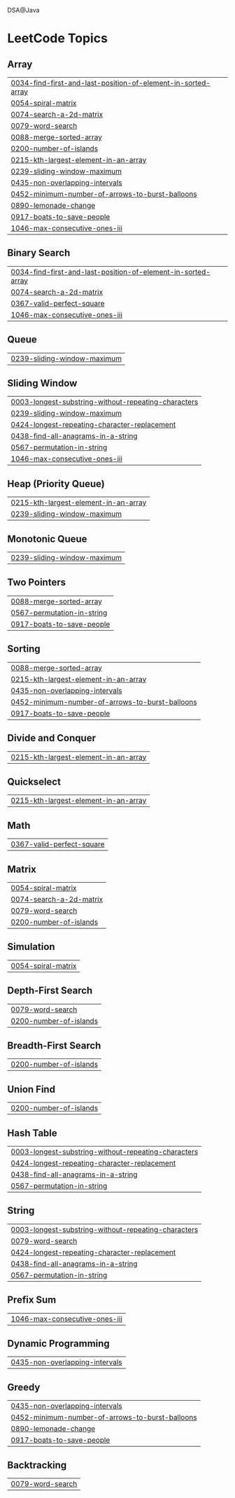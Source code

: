 DSA@Java

<!---LeetCode Topics Start-->
# LeetCode Topics
## Array
|  |
| ------- |
| [0034-find-first-and-last-position-of-element-in-sorted-array](https://github.com/sakshamw005/ICP/tree/master/0034-find-first-and-last-position-of-element-in-sorted-array) |
| [0054-spiral-matrix](https://github.com/sakshamw005/ICP/tree/master/0054-spiral-matrix) |
| [0074-search-a-2d-matrix](https://github.com/sakshamw005/ICP/tree/master/0074-search-a-2d-matrix) |
| [0079-word-search](https://github.com/sakshamw005/ICP/tree/master/0079-word-search) |
| [0088-merge-sorted-array](https://github.com/sakshamw005/ICP/tree/master/0088-merge-sorted-array) |
| [0200-number-of-islands](https://github.com/sakshamw005/ICP/tree/master/0200-number-of-islands) |
| [0215-kth-largest-element-in-an-array](https://github.com/sakshamw005/ICP/tree/master/0215-kth-largest-element-in-an-array) |
| [0239-sliding-window-maximum](https://github.com/sakshamw005/ICP/tree/master/0239-sliding-window-maximum) |
| [0435-non-overlapping-intervals](https://github.com/sakshamw005/ICP/tree/master/0435-non-overlapping-intervals) |
| [0452-minimum-number-of-arrows-to-burst-balloons](https://github.com/sakshamw005/ICP/tree/master/0452-minimum-number-of-arrows-to-burst-balloons) |
| [0890-lemonade-change](https://github.com/sakshamw005/ICP/tree/master/0890-lemonade-change) |
| [0917-boats-to-save-people](https://github.com/sakshamw005/ICP/tree/master/0917-boats-to-save-people) |
| [1046-max-consecutive-ones-iii](https://github.com/sakshamw005/ICP/tree/master/1046-max-consecutive-ones-iii) |
## Binary Search
|  |
| ------- |
| [0034-find-first-and-last-position-of-element-in-sorted-array](https://github.com/sakshamw005/ICP/tree/master/0034-find-first-and-last-position-of-element-in-sorted-array) |
| [0074-search-a-2d-matrix](https://github.com/sakshamw005/ICP/tree/master/0074-search-a-2d-matrix) |
| [0367-valid-perfect-square](https://github.com/sakshamw005/ICP/tree/master/0367-valid-perfect-square) |
| [1046-max-consecutive-ones-iii](https://github.com/sakshamw005/ICP/tree/master/1046-max-consecutive-ones-iii) |
## Queue
|  |
| ------- |
| [0239-sliding-window-maximum](https://github.com/sakshamw005/ICP/tree/master/0239-sliding-window-maximum) |
## Sliding Window
|  |
| ------- |
| [0003-longest-substring-without-repeating-characters](https://github.com/sakshamw005/ICP/tree/master/0003-longest-substring-without-repeating-characters) |
| [0239-sliding-window-maximum](https://github.com/sakshamw005/ICP/tree/master/0239-sliding-window-maximum) |
| [0424-longest-repeating-character-replacement](https://github.com/sakshamw005/ICP/tree/master/0424-longest-repeating-character-replacement) |
| [0438-find-all-anagrams-in-a-string](https://github.com/sakshamw005/ICP/tree/master/0438-find-all-anagrams-in-a-string) |
| [0567-permutation-in-string](https://github.com/sakshamw005/ICP/tree/master/0567-permutation-in-string) |
| [1046-max-consecutive-ones-iii](https://github.com/sakshamw005/ICP/tree/master/1046-max-consecutive-ones-iii) |
## Heap (Priority Queue)
|  |
| ------- |
| [0215-kth-largest-element-in-an-array](https://github.com/sakshamw005/ICP/tree/master/0215-kth-largest-element-in-an-array) |
| [0239-sliding-window-maximum](https://github.com/sakshamw005/ICP/tree/master/0239-sliding-window-maximum) |
## Monotonic Queue
|  |
| ------- |
| [0239-sliding-window-maximum](https://github.com/sakshamw005/ICP/tree/master/0239-sliding-window-maximum) |
## Two Pointers
|  |
| ------- |
| [0088-merge-sorted-array](https://github.com/sakshamw005/ICP/tree/master/0088-merge-sorted-array) |
| [0567-permutation-in-string](https://github.com/sakshamw005/ICP/tree/master/0567-permutation-in-string) |
| [0917-boats-to-save-people](https://github.com/sakshamw005/ICP/tree/master/0917-boats-to-save-people) |
## Sorting
|  |
| ------- |
| [0088-merge-sorted-array](https://github.com/sakshamw005/ICP/tree/master/0088-merge-sorted-array) |
| [0215-kth-largest-element-in-an-array](https://github.com/sakshamw005/ICP/tree/master/0215-kth-largest-element-in-an-array) |
| [0435-non-overlapping-intervals](https://github.com/sakshamw005/ICP/tree/master/0435-non-overlapping-intervals) |
| [0452-minimum-number-of-arrows-to-burst-balloons](https://github.com/sakshamw005/ICP/tree/master/0452-minimum-number-of-arrows-to-burst-balloons) |
| [0917-boats-to-save-people](https://github.com/sakshamw005/ICP/tree/master/0917-boats-to-save-people) |
## Divide and Conquer
|  |
| ------- |
| [0215-kth-largest-element-in-an-array](https://github.com/sakshamw005/ICP/tree/master/0215-kth-largest-element-in-an-array) |
## Quickselect
|  |
| ------- |
| [0215-kth-largest-element-in-an-array](https://github.com/sakshamw005/ICP/tree/master/0215-kth-largest-element-in-an-array) |
## Math
|  |
| ------- |
| [0367-valid-perfect-square](https://github.com/sakshamw005/ICP/tree/master/0367-valid-perfect-square) |
## Matrix
|  |
| ------- |
| [0054-spiral-matrix](https://github.com/sakshamw005/ICP/tree/master/0054-spiral-matrix) |
| [0074-search-a-2d-matrix](https://github.com/sakshamw005/ICP/tree/master/0074-search-a-2d-matrix) |
| [0079-word-search](https://github.com/sakshamw005/ICP/tree/master/0079-word-search) |
| [0200-number-of-islands](https://github.com/sakshamw005/ICP/tree/master/0200-number-of-islands) |
## Simulation
|  |
| ------- |
| [0054-spiral-matrix](https://github.com/sakshamw005/ICP/tree/master/0054-spiral-matrix) |
## Depth-First Search
|  |
| ------- |
| [0079-word-search](https://github.com/sakshamw005/ICP/tree/master/0079-word-search) |
| [0200-number-of-islands](https://github.com/sakshamw005/ICP/tree/master/0200-number-of-islands) |
## Breadth-First Search
|  |
| ------- |
| [0200-number-of-islands](https://github.com/sakshamw005/ICP/tree/master/0200-number-of-islands) |
## Union Find
|  |
| ------- |
| [0200-number-of-islands](https://github.com/sakshamw005/ICP/tree/master/0200-number-of-islands) |
## Hash Table
|  |
| ------- |
| [0003-longest-substring-without-repeating-characters](https://github.com/sakshamw005/ICP/tree/master/0003-longest-substring-without-repeating-characters) |
| [0424-longest-repeating-character-replacement](https://github.com/sakshamw005/ICP/tree/master/0424-longest-repeating-character-replacement) |
| [0438-find-all-anagrams-in-a-string](https://github.com/sakshamw005/ICP/tree/master/0438-find-all-anagrams-in-a-string) |
| [0567-permutation-in-string](https://github.com/sakshamw005/ICP/tree/master/0567-permutation-in-string) |
## String
|  |
| ------- |
| [0003-longest-substring-without-repeating-characters](https://github.com/sakshamw005/ICP/tree/master/0003-longest-substring-without-repeating-characters) |
| [0079-word-search](https://github.com/sakshamw005/ICP/tree/master/0079-word-search) |
| [0424-longest-repeating-character-replacement](https://github.com/sakshamw005/ICP/tree/master/0424-longest-repeating-character-replacement) |
| [0438-find-all-anagrams-in-a-string](https://github.com/sakshamw005/ICP/tree/master/0438-find-all-anagrams-in-a-string) |
| [0567-permutation-in-string](https://github.com/sakshamw005/ICP/tree/master/0567-permutation-in-string) |
## Prefix Sum
|  |
| ------- |
| [1046-max-consecutive-ones-iii](https://github.com/sakshamw005/ICP/tree/master/1046-max-consecutive-ones-iii) |
## Dynamic Programming
|  |
| ------- |
| [0435-non-overlapping-intervals](https://github.com/sakshamw005/ICP/tree/master/0435-non-overlapping-intervals) |
## Greedy
|  |
| ------- |
| [0435-non-overlapping-intervals](https://github.com/sakshamw005/ICP/tree/master/0435-non-overlapping-intervals) |
| [0452-minimum-number-of-arrows-to-burst-balloons](https://github.com/sakshamw005/ICP/tree/master/0452-minimum-number-of-arrows-to-burst-balloons) |
| [0890-lemonade-change](https://github.com/sakshamw005/ICP/tree/master/0890-lemonade-change) |
| [0917-boats-to-save-people](https://github.com/sakshamw005/ICP/tree/master/0917-boats-to-save-people) |
## Backtracking
|  |
| ------- |
| [0079-word-search](https://github.com/sakshamw005/ICP/tree/master/0079-word-search) |
<!---LeetCode Topics End-->